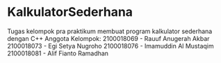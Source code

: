 # KalkulatorSederhana
Tugas kelompok pra praktikum membuat program kalkulator sederhana dengan C++
Anggota Kelompok:
  2100018069 - Rauuf Anugerah Akbar
  2100018073 - Egi Setya Nugroho
  2100018076 - Imamuddin Al Mustaqim
  2100018081 - Alif Fianto Ramadhan
